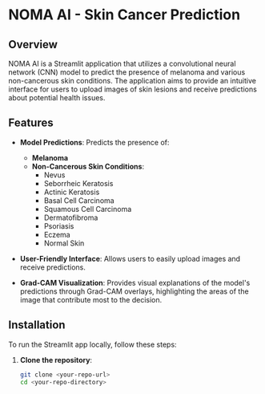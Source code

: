 # NOMA AI - Skin Cancer Prediction

## Overview

NOMA AI is a Streamlit application that utilizes a convolutional neural network (CNN) model to predict the presence of melanoma and various non-cancerous skin conditions. The application aims to provide an intuitive interface for users to upload images of skin lesions and receive predictions about potential health issues.

## Features

- **Model Predictions**: Predicts the presence of:
  - **Melanoma**
  - **Non-Cancerous Skin Conditions**:
    - Nevus
    - Seborrheic Keratosis
    - Actinic Keratosis
    - Basal Cell Carcinoma
    - Squamous Cell Carcinoma
    - Dermatofibroma
    - Psoriasis
    - Eczema
    - Normal Skin

- **User-Friendly Interface**: Allows users to easily upload images and receive predictions.

- **Grad-CAM Visualization**: Provides visual explanations of the model's predictions through Grad-CAM overlays, highlighting the areas of the image that contribute most to the decision.

## Installation

To run the Streamlit app locally, follow these steps:

1. **Clone the repository**:
   ```bash
   git clone <your-repo-url>
   cd <your-repo-directory>
